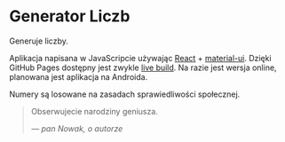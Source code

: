 # Generator Liczb

Generuje liczby.

Aplikacja napisana w JavaScripcie używając [React](https://reactjs.org) + [material-ui](https://material-ui.com). Dzięki GitHub Pages dostępny jest zwykle [live build](https://aleshkev.github.io/generator-liczb/). Na razie jest wersja online, planowana jest aplikacja na Androida.

Numery są losowane na zasadach sprawiedliwości społecznej.

> Obserwujecie narodziny geniusza.
>
> <cite> &mdash; pan Nowak, o autorze
